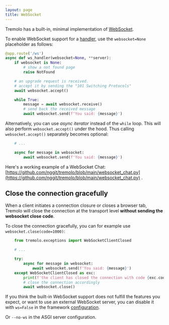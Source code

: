 ```yaml
---
layout: page
title: WebSocket
---
```


Tremolo has a built-in, minimal implementation of [WebSocket](https://en.wikipedia.org/wiki/WebSocket).

To enable WebSocket support for a [handler](handlers.html), use the `websocket=None` placeholder as follows:

```python
@app.route('/ws')
async def ws_handler(websocket=None, **server):
    if websocket is None:
        # show a not found page
        raise NotFound

    # an upgrade request is received.
    # accept it by sending the "101 Switching Protocols"
    await websocket.accept()

    while True:
        message = await websocket.receive()
        # send back the received message
        await websocket.send(f'You said: {message}')
```

Alternatively, you can use *async iterator* instead of the `while` loop. This will also perform `websocket.accept()` under the hood. Thus calling `websocket.accept()` separately becomes optional:
```python
    # ...

    async for message in websocket:
        await websocket.send(f'You said: {message}')
```

Here's a working example of a WebSocket Chat: [https://github.com/nggit/tremolo/blob/main/websocket_chat.py](https://github.com/nggit/tremolo/blob/main/websocket_chat.py) .

## Close the connection gracefully
When a client initiates a connection closure or closes a browser tab, Tremolo will close the connection at the transport level **without sending the websocket close code**.

To close the connection gracefully, you can for example use `websocket.close(code=1000)`:

```python
    from tremolo.exceptions import WebSocketClientClosed

    # ...

    try:
        async for message in websocket:
            await websocket.send(f'You said: {message}')
    except WebSocketClientClosed as exc:
        print(f'the client has closed the connection with code {exc.code}')
        # close the connection accordingly
        await websocket.close()
```

If you think the built-in WebSocket support does not fulfill the features you expect, or want to use an external WebSocket server, you can disable it with `ws=False` in the framework [configuration](configuration.html#ws).

Or `--no-ws` in the ASGI server configuration.
